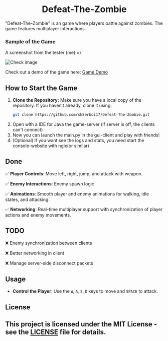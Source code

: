 <div align="center">


<h1> Defeat-The-Zombie </h1>
</div>

"Defeat-The-Zombie" is an game where players battle against zombies. The game features multiplayer interactions.

### Sample of the Game
<p>A screenshot from the tester (me) =)</p>

![Check image](https://github.com/user-attachments/assets/aee2dcba-9d69-4cd4-91a3-62ddcaed8229)

Check out a demo of the game here: [Game Demo](https://youtu.be/o1mvx0d7RqU)


## How to Start the Game
1. **Clone the Repository:**
   Make sure you have a local copy of the repository. If you haven’t already, clone it using:
   ```bash
   git clone https://github.com/sk8erboi17/Defeat-The-Zombie.git
   ```
2. Open with a IDE for Java the game-server (if server is off, the clients can't connect)
3. Now you can launch the main.py in the gui-client and play with friends!
4. (Optional) If you want see the logs and stats, you need start the console-website with ngix(or similar)

## Done
<div align="left">
<p>✅ <strong>Player Controls</strong>: Move left, right, jump, and attack with  weapon.</p>
<p>✅ <strong>Enemy Interactions</strong>: Enemy spawn logic</p>
<p>✅ <strong>Animations</strong>: Smooth player and enemy animations for walking, idle states, and attacking.</p>
<p> ✅ <strong>Networking</strong>: Real-time multiplayer support with synchronization of player actions and enemy movements.</p>
</div>

## TODO
<p>❌ Enemy synchronization between clients</p>
<p>❌ Better networking in client</p>
<p>❌ Manage server-side disconnect packets</p>

## Usage
- **Control the Player**: Use the `W`, `A`, `S`, `D` keys to move and `SPACE` to attack.

## License
This project is licensed under the MIT License - see the [LICENSE](LICENSE) file for details.
---

